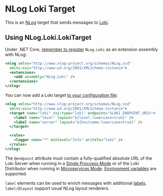 # NLog Loki Target

This is an [NLog](https://nlog-project.org/) target that sends messages to [Loki](https://grafana.com/oss/loki/).

## Using NLog.Loki.LokiTarget

Under .NET Core, [remember to register](https://github.com/nlog/nlog/wiki/Register-your-custom-component) `NLog.Loki` as an extension assembly with NLog:

```xml
<nlog xmlns="http://www.nlog-project.org/schemas/NLog.xsd"
  xmlns:xsi="http://www.w3.org/2001/XMLSchema-instance">
  <extensions>
    <add assembly="NLog.Loki" />
  </extensions>
</nlog>
```

You can now add a Loki target [to your configuration file](https://github.com/nlog/nlog/wiki/Tutorial#Configure-NLog-Targets-for-output):

```xml
<nlog xmlns="http://www.nlog-project.org/schemas/NLog.xsd"
  xmlns:xsi="http://www.w3.org/2001/XMLSchema-instance">
  <target name="loki" xsi:type="loki" endpoint="%LOKI_ENDPOINT_URI%">
    <label name="level" layout="${level:lowercase=true}" />
    <label name="server" layout="${hostname:lowercase=true}" />
  </target>

  <rules>
    <logger name="*" minlevel="Info" writeTo="loki" />
  </rules>
</nlog>
```

The `@endpoint` attribute must contain a fully-qualified absolute URL of the Loki Server when running in a [Single Proccess Mode](https://grafana.com/docs/loki/latest/overview/#modes-of-operation) or of the Loki Distributor when running in [Microservices Mode](https://grafana.com/docs/loki/latest/overview/#distributor). [Environment variables](https://12factor.net/config) are supported.

`label` elements can be used to enrich messages with additional [labels](https://grafana.com/docs/loki/latest/design-documents/labels/). `label/@layout` support usual NLog layout renderers.
